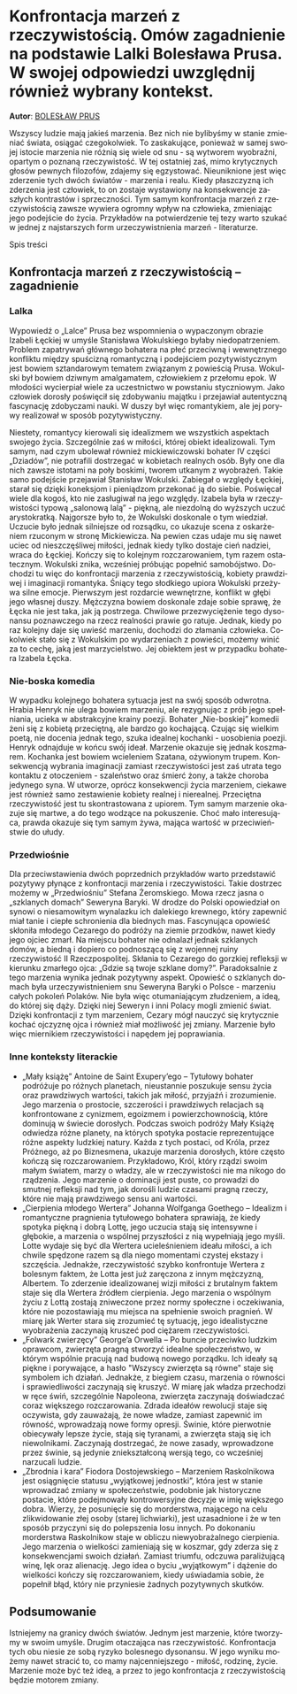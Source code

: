 # Konfrontacja marzeń z rzeczywistością. Omów zagadnienie na podstawie Lalki Bolesława Prusa. W swojej odpowiedzi uwzględnij również wybrany kontekst.

**Autor**: [BOLESŁAW PRUS](https://poezja.org/wz/Boleslaw_Prus/)

Wszy­scy lu­dzie mają ja­kieś ma­rze­nia. Bez nich nie by­li­by­śmy w sta­nie zmie­niać świa­ta, osią­gać cze­go­kol­wiek. To za­ska­ku­ją­ce, po­nie­waż w sa­mej swo­jej isto­cie marzenia nie różnią się wiele od snu - są wytworem wyobraźni, opartym o poznaną rzeczywistość. W tej ostat­niej zaś, mimo kry­tycz­nych gło­sów pew­nych fi­lo­zo­fów, zda­je­my się eg­zy­sto­wać. Nie­unik­nio­ne jest więc zde­rze­nie tych dwóch świa­tów - ma­rze­nia i re­alu. Kie­dy płasz­czy­zną ich zde­rze­nia jest czło­wiek, to on zo­sta­je wy­sta­wio­ny na kon­se­kwen­cje za­szłych kon­tra­stów i sprzecz­no­ści. Tym sa­mym kon­fron­ta­cja ma­rzeń z rze­czy­wi­sto­ścią za­wsze wy­wie­ra ogromny wpływ na człowieka, zmie­nia­jąc jego po­dej­ście do ży­cia. Przy­kła­dów na po­twier­dze­nie tej tezy war­to szu­kać w jed­nej z naj­star­szych form urze­czy­wist­nie­nia ma­rzeń - li­te­ra­tu­rze.

Spis treści



## Konfrontacja marzeń z rzeczywistością – zagadnienie

### Lalka

Wy­po­wiedź o „Lal­ce” Pru­sa bez wspo­mnie­nia o wypaczonym obrazie Izabeli Łęckiej w umyśle Stanisława Wokulskiego by­ła­by nie­do­pa­trze­niem. Pro­blem za­pa­try­wań głów­ne­go bo­ha­te­ra na płeć prze­ciw­ną i we­wnętrz­ne­go kon­flik­tu mię­dzy spu­ści­zną ro­man­tycz­ną i po­dej­ściem po­zy­ty­wi­stycz­nym jest bo­wiem sztan­da­ro­wym te­ma­tem zwią­za­nym z po­wie­ścią Pru­sa. Wo­kul­ski był bo­wiem dziw­nym amal­ga­ma­tem, człowiekiem z przełomu epok. W mło­do­ści wy­cier­piał wie­le za uczest­nic­two w po­wsta­niu stycz­nio­wym. Jako czło­wiek do­ro­sły po­świę­cił się zdo­by­wa­niu ma­jąt­ku i prze­ja­wiał au­ten­tycz­ną fa­scy­na­cję zdo­by­cza­mi na­uki. W du­szy był więc romantykiem, ale jej po­ry­wy re­ali­zo­wał w spo­sób pozytywistyczny.

Nie­ste­ty, ro­man­ty­cy kie­ro­wa­li się ide­ali­zmem we wszyst­kich aspek­tach swo­je­go ży­cia. Szcze­gól­nie zaś w mi­ło­ści, któ­rej obiekt ide­ali­zo­wa­li. Tym sa­mym, nad czym ubo­le­wał rów­nież mickiewiczowski bohater IV części „Dziadów”, nie po­tra­fi­li do­strze­gać w ko­bie­tach re­al­nych osób. Były one dla nich za­wsze isto­ta­mi na poły bo­ski­mi, two­rem utka­nym z wy­obra­żeń. Ta­kie samo po­dej­ście prze­ja­wiał Sta­ni­sław Wo­kul­ski. Zabiegał o względy Łęckiej, starał się dzięki koneksjom i pieniądzom przekonać ją do siebie. Po­świę­cał wie­le dla ko­goś, kto nie za­słu­gi­wał na jego wzglę­dy. Iza­be­la była w rze­czy­wi­sto­ści ty­po­wą „sa­lo­no­wą lalą” - pięk­ną, ale nie­zdol­ną do wyż­szych uczuć ary­sto­krat­ką. Naj­gor­sze było to, że Wo­kul­ski do­sko­na­le o tym wie­dział. Uczucie było jednak silniejsze od rozsądku, co uka­zu­je sce­na z oskar­że­niem rzu­co­nym w stro­nę Mic­kie­wi­cza. Na pe­wien czas uda­je mu się na­wet uciec od nieszczęśliwej miłości, jed­nak kie­dy tyl­ko do­sta­je cień na­dziei, wra­ca do Łęc­kiej. Koń­czy się to ko­lej­nym rozczarowaniem, tym ra­zem osta­tecz­nym. Wo­kul­ski zni­ka, wcze­śniej pró­bu­jąc po­peł­nić sa­mo­bój­stwo. Do­cho­dzi tu więc do konfrontacji marzenia z rzeczywistością, ko­bie­ty praw­dzi­wej i ima­gi­na­cji ro­man­ty­ka. Śnią­cy tego słod­kie­go upio­ra Wo­kul­ski prze­ży­wa sil­ne emo­cje. Pierw­szym jest rozdarcie wewnętrzne, konflikt w głębi jego własnej duszy. Męż­czy­zna bo­wiem do­sko­na­le zda­je so­bie spra­wę, że Łęcka nie jest taka, jak ją po­strze­ga. Chwi­lo­we prze­zwy­cię­że­nie tego dy­so­nan­su po­znaw­cze­go na rzecz re­al­no­ści pra­wie go ra­tu­je. Jed­nak, kie­dy po raz ko­lej­ny daje się uwieść ma­rze­niu, do­cho­dzi do zła­ma­nia czło­wie­ka. Co­kol­wiek sta­ło się z Wo­kul­skim po wy­da­rze­niach z po­wie­ści, mo­że­my wi­nić za to ce­chę, jaką jest marzycielstwo. Jej obiektem jest w przy­pad­ku bo­ha­te­ra Izabela Łęcka.



### Nie-boska komedia

W wy­pad­ku ko­lej­ne­go bo­ha­te­ra sy­tu­acja jest na swój spo­sób od­wrot­na. Hrabia Henryk nie ule­ga bo­wiem ma­rze­niu, ale re­zy­gnu­jąc z prób jego speł­nia­nia, ucieka w abstrakcyjne krainy poezji. Bo­ha­ter „Nie-bo­skiej” ko­me­dii żeni się z ko­bie­tą prze­cięt­ną, ale bar­dzo go ko­cha­ją­cą. Czu­jąc się wielkim poetą, nie do­ce­nia jed­nak tego, szu­ka ide­al­nej ko­chan­ki - uoso­bie­nia po­ezji. Hen­ryk od­naj­du­je w koń­cu swój ide­ał. Ma­rze­nie oka­zu­je się jed­nak kosz­ma­rem. Ko­chan­ka jest bo­wiem wcie­le­niem Sza­ta­na, oży­wio­nym tru­pem. Kon­se­kwen­cją wy­bra­nia ima­gi­na­cji za­miast rze­czy­wi­sto­ści jest zaś utra­ta tego kon­tak­tu z oto­cze­niem - szaleństwo oraz śmierć żony, a także choroba jedynego syna. W utwo­rze, oprócz kon­se­kwen­cji ży­cia ma­rze­niem, cie­ka­we jest rów­nież samo zestawienie kobiety realnej i nierealnej. Przeciętna rzeczywistość jest tu skontrastowana z upiorem. Tym sa­mym ma­rze­nie oka­zu­je się mar­twe, a do tego wo­dzą­ce na po­ku­sze­nie. Choć mało in­te­re­su­ją­ca, praw­da oka­zu­je się tym sa­mym żywa, ma­ją­ca war­tość w prze­ci­wień­stwie do ułu­dy.

### Przedwiośnie

Dla prze­ciw­sta­wie­nia dwóch po­przed­nich przy­kła­dów war­to przed­sta­wić po­zy­ty­wy pły­ną­ce z kon­fron­ta­cji ma­rze­nia i rze­czy­wi­sto­ści. Ta­kie do­strzec mo­że­my w „Przed­wio­śniu” Ste­fa­na Żerom­skie­go. Mowa rzecz ja­sna o „szklanych domach” Seweryna Baryki. W dro­dze do Pol­ski opo­wie­dział on sy­no­wi o niesamowitym wynalazku ich dalekiego krewnego, który zapewnić miał tanie i ciepłe schronienia dla biednych mas. Fa­scy­nu­ją­ca opo­wieść skło­ni­ła mło­de­go Ce­za­re­go do po­dró­ży na zie­mie przod­ków, na­wet kie­dy jego oj­ciec zmarł. Na miej­scu bohater nie odnalazł jednak szklanych domów, a biedną i dopiero co podnoszącą się z wojennej ruiny rzeczywistość II Rzeczpospolitej. Skła­nia to Ce­za­re­go do gorz­kiej re­flek­sji w kie­run­ku zmar­łe­go ojca: „Gdzie są two­je szkla­ne domy?”. Pa­ra­dok­sal­nie z tego ma­rze­nia wy­ni­ka jed­nak pozytywny aspekt. Opo­wieść o szkla­nych do­mach była urze­czy­wist­nie­niem snu Seweryna Baryki o Pol­sce - ma­rze­niu ca­łych po­ko­leń Po­la­ków. Nie była więc otu­ma­nia­ją­cym złu­dze­niem, a ideą, do której się dąży. Dzię­ki niej Se­we­ryn i inni Po­la­cy mo­gli zmie­nić świat. Dzię­ki kon­fron­ta­cji z tym ma­rze­niem, Ce­za­ry mógł na­uczyć się krytycznie ko­chać oj­czy­znę ojca i rów­nież miał moż­li­wość jej zmia­ny. Ma­rze­nie było więc mier­ni­kiem rze­czy­wi­sto­ści i napędem jej po­pra­wia­nia.



### Inne konteksty literackie

- „Mały książę” Antoine de Saint Exupery’ego – Tytułowy bohater podróżuje po różnych planetach, nieustannie poszukuje sensu życia oraz prawdziwych wartości, takich jak miłość, przyjaźń i zrozumienie. Jego marzenia o prostocie, szczerości i prawdziwych relacjach są konfrontowane z cynizmem, egoizmem i powierzchownością, które dominują w świecie dorosłych. Podczas swoich podróży Mały Książę odwiedza różne planety, na których spotyka postacie reprezentujące różne aspekty ludzkiej natury. Każda z tych postaci, od Króla, przez Próżnego, aż po Biznesmena, ukazuje marzenia dorosłych, które często kończą się rozczarowaniem. Przykładowo, Król, który rządzi swoim małym światem, marzy o władzy, ale w rzeczywistości nie ma nikogo do rządzenia. Jego marzenie o dominacji jest puste, co prowadzi do smutnej refleksji nad tym, jak dorośli ludzie czasami pragną rzeczy, które nie mają prawdziwego sensu ani wartości.
- „Cierpienia młodego Wertera” Johanna Wolfganga Goethego – Idealizm i romantyczne pragnienia tytułowego bohatera sprawiają, że kiedy spotyka piękną i dobrą Lottę, jego uczucia stają się intensywne i głębokie, a marzenia o wspólnej przyszłości z nią wypełniają jego myśli. Lotte wydaje się być dla Wertera ucieleśnieniem ideału miłości, a ich chwile spędzone razem są dla niego momentami czystej ekstazy i szczęścia. Jednakże, rzeczywistość szybko konfrontuje Wertera z bolesnym faktem, że Lotta jest już zaręczona z innym mężczyzną, Albertem. To zderzenie idealizowanej wizji miłości z brutalnym faktem staje się dla Wertera źródłem cierpienia. Jego marzenia o wspólnym życiu z Lottą zostają zniweczone przez normy społeczne i oczekiwania, które nie pozostawiają mu miejsca na spełnienie swoich pragnień. W miarę jak Werter stara się zrozumieć tę sytuację, jego idealistyczne wyobrażenia zaczynają kruszeć pod ciężarem rzeczywistości.
- „Folwark zwierzęcy” George’a Orwella – Po buncie przeciwko ludzkim oprawcom, zwierzęta pragną stworzyć idealne społeczeństwo, w którym wspólnie pracują nad budową nowego porządku. Ich ideały są piękne i porywające, a hasło "Wszyscy zwierzęta są równe" staje się symbolem ich działań. Jednakże, z biegiem czasu, marzenia o równości i sprawiedliwości zaczynają się kruszyć. W miarę jak władza przechodzi w ręce świń, szczególnie Napoleona, zwierzęta zaczynają doświadczać coraz większego rozczarowania. Zdrada ideałów rewolucji staje się oczywista, gdy zauważają, że nowe władze, zamiast zapewnić im równość, wprowadzają nowe formy opresji. Świnie, które pierwotnie obiecywały lepsze życie, stają się tyranami, a zwierzęta stają się ich niewolnikami. Zaczynają dostrzegać, że nowe zasady, wprowadzone przez świnie, są jedynie zniekształconą wersją tego, co wcześniej narzucali ludzie.
- „Zbrodnia i kara” Fiodora Dostojewskiego – Marzeniem Raskolnikowa jest osiągnięcie statusu „wyjątkowej jednostki”, która jest w stanie wprowadzać zmiany w społeczeństwie, podobnie jak historyczne postacie, które podejmowały kontrowersyjne decyzje w imię większego dobra. Wierzy, że posunięcie się do morderstwa, mającego na celu zlikwidowanie złej osoby (starej lichwiarki), jest uzasadnione i że w ten sposób przyczyni się do polepszenia losu innych. Po dokonaniu morderstwa Raskolnikow staje w obliczu niewyobrażalnego cierpienia. Jego marzenia o wielkości zamieniają się w koszmar, gdy zderza się z konsekwencjami swoich działań. Zamiast triumfu, odczuwa paraliżującą winę, lęk oraz alienację. Jego idea o byciu „wyjątkowym” i dążenie do wielkości kończy się rozczarowaniem, kiedy uświadamia sobie, że popełnił błąd, który nie przyniesie żadnych pozytywnych skutków.

## Podsumowanie

Ist­nie­je­my na gra­ni­cy dwóch świa­tów. Jed­nym jest marzenie, któ­re two­rzy­my w swo­im umy­śle. Dru­gim ota­cza­ją­ca nas rzeczywistość. Kon­fron­ta­cja tych obu nie­sie ze sobą ry­zy­ko bo­le­sne­go dy­so­nan­su. W jego wy­ni­ku mo­że­my na­wet stra­cić to, co mamy naj­cen­niej­sze­go - mi­łość, ro­dzi­nę, ży­cie. Ma­rze­nie może być też ideą, a przez to jego kon­fron­ta­cja z rze­czy­wi­sto­ścią bę­dzie mo­to­rem zmia­ny.

